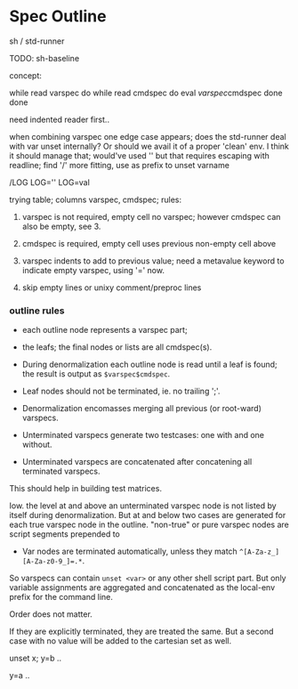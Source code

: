 # Spec Outline

sh / std-runner

TODO: sh-baseline

concept:

  while read varspec
  do
    while read cmdspec
    do
      eval $varspec$cmdspec
    done
  done

need indented reader first..

when combining varspec one edge case appears;
does the std-runner deal with var unset internally?
Or should we avail it of a proper 'clean' env.
I think it should manage that; would've used '\' but that requires escaping
with readline; find '/' more fitting, use as prefix to unset varname

/LOG
LOG=''
LOG=val




trying table; columns varspec, cmdspec; rules:

1. varspec is not required, empty cell no varspec; however cmdspec can also be
   empty, see 3.
2. cmdspec is required, empty cell uses previous non-empty cell above

3. varspec indents to add to previous value;
   need a metavalue keyword to indicate empty varspec, using '=' now.

4. skip empty lines or unixy comment/preproc lines



### outline rules
- each outline node represents a varspec part;
- the leafs; the final nodes or lists are all cmdspec(s).

- During denormalization each outline node is read until a leaf is found;
  the result is output as ``$varspec$cmdspec``.

- Leaf nodes should not be terminated, ie. no trailing ';'.

- Denormalization encomasses merging all previous (or root-ward) varspecs.

- Unterminated varspecs generate two testcases: one with and one without.

- Unterminated varspecs are concatenated after concatening all terminated
  varspecs.

This should help in building test matrices.

Iow. the level at and above an unterminated varspec node is not listed by
itself during denormalization. But at and below two cases are generated
for each true varspec node in the outline. "non-true" or pure varspec nodes
are script segments prepended to


- Var nodes are terminated automatically, unless they match
  ``^[A-Za-z_][A-Za-z0-9_]=.*``.


So varspecs can contain ``unset <var>`` or any other shell script part. But
only variable assignments are aggregated and concatenated as the local-env
prefix for the command line.

Order does not matter.

If they are explicitly terminated, they are treated the same. But a second
case with no value will be added to the cartesian set as well.


unset x;
  y=b
    ..

  y=a
    ..
